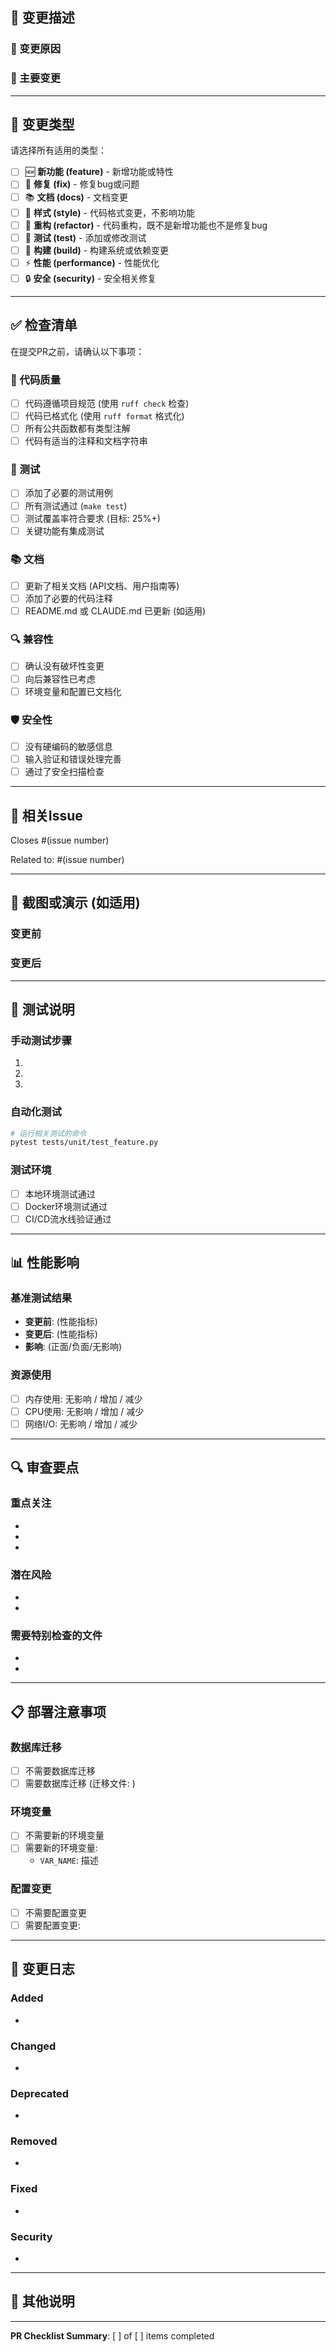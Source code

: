 ## 📝 变更描述

<!-- 清晰简要地描述这个PR的目的和内容 -->

### 🎯 变更原因
<!-- 为什么要做这个变更？解决了什么问题？ -->

### 🔧 主要变更
<!-- 列出主要的变更内容 -->

---

## 🔄 变更类型

请选择所有适用的类型：

- [ ] 🆕 **新功能 (feature)** - 新增功能或特性
- [ ] 🐛 **修复 (fix)** - 修复bug或问题
- [ ] 📚 **文档 (docs)** - 文档变更
- [ ] 🎨 **样式 (style)** - 代码格式变更，不影响功能
- [ ] 🔧 **重构 (refactor)** - 代码重构，既不是新增功能也不是修复bug
- [ ] 🧪 **测试 (test)** - 添加或修改测试
- [ ] 🔨 **构建 (build)** - 构建系统或依赖变更
- [ ] ⚡ **性能 (performance)** - 性能优化
- [ ] 🔒 **安全 (security)** - 安全相关修复

---

## ✅ 检查清单

在提交PR之前，请确认以下事项：

### 📝 代码质量
- [ ] 代码遵循项目规范 (使用 `ruff check` 检查)
- [ ] 代码已格式化 (使用 `ruff format` 格式化)
- [ ] 所有公共函数都有类型注解
- [ ] 代码有适当的注释和文档字符串

### 🧪 测试
- [ ] 添加了必要的测试用例
- [ ] 所有测试通过 (`make test`)
- [ ] 测试覆盖率符合要求 (目标: 25%+)
- [ ] 关键功能有集成测试

### 📚 文档
- [ ] 更新了相关文档 (API文档、用户指南等)
- [ ] 添加了必要的代码注释
- [ ] README.md 或 CLAUDE.md 已更新 (如适用)

### 🔍 兼容性
- [ ] 确认没有破坏性变更
- [ ] 向后兼容性已考虑
- [ ] 环境变量和配置已文档化

### 🛡️ 安全性
- [ ] 没有硬编码的敏感信息
- [ ] 输入验证和错误处理完善
- [ ] 通过了安全扫描检查

---

## 🔗 相关Issue

<!-- 如果这个PR解决了某个Issue，请引用它 -->
Closes #(issue number)

Related to: #(issue number)

---

## 📸 截图或演示 (如适用)

<!-- 如果是UI变更，请添加截图说明变更效果 -->
<!-- 如果是功能变更，请提供使用示例或演示 -->

### 变更前
<!-- 图片或描述 -->

### 变更后
<!-- 图片或描述 -->

---

## 🧪 测试说明

<!-- 描述如何测试这些变更 -->

### 手动测试步骤
1.
2.
3.

### 自动化测试
```bash
# 运行相关测试的命令
pytest tests/unit/test_feature.py
```

### 测试环境
- [ ] 本地环境测试通过
- [ ] Docker环境测试通过
- [ ] CI/CD流水线验证通过

---

## 📊 性能影响

<!-- 如果这个变更可能影响性能，请说明 -->

### 基准测试结果
- **变更前**: (性能指标)
- **变更后**: (性能指标)
- **影响**: (正面/负面/无影响)

### 资源使用
- [ ] 内存使用: 无影响 / 增加 / 减少
- [ ] CPU使用: 无影响 / 增加 / 减少
- [ ] 网络I/O: 无影响 / 增加 / 减少

---

## 🔍 审查要点

<!-- 请审查者重点关注以下方面 -->

### 重点关注
-
-
-

### 潜在风险
-
-

### 需要特别检查的文件
-
-

---

## 📋 部署注意事项

<!-- 如果这个变更需要特殊的部署步骤，请说明 -->

### 数据库迁移
- [ ] 不需要数据库迁移
- [ ] 需要数据库迁移 (迁移文件: )

### 环境变量
- [ ] 不需要新的环境变量
- [ ] 需要新的环境变量:
  - `VAR_NAME`: 描述

### 配置变更
- [ ] 不需要配置变更
- [ ] 需要配置变更:

---

## 🔄 变更日志

<!-- 按照版本更新变更日志 -->

### Added
-

### Changed
-

### Deprecated
-

### Removed
-

### Fixed
-

### Security
-

---

## 💬 其他说明

<!-- 任何其他审查者需要知道的信息 -->

---

**PR Checklist Summary**: [ ] of [ ] items completed

<!--
感谢您的贡献！🎉
请确保CI检查通过后再请求合并。
-->
